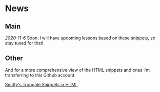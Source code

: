 # News

## Main

*2020-11-6*
Soon, I will have upcoming lessons based on these snippets, so stay tuned for that!


## Other

And for a more comprehensive view of the HTML snippets and ones I'm transferring to this Github account:

[Smitty's Trongate Snippets in HTML](https://www.stevenmilley.com/sca/tg-snippets/sublime/readme.html)
